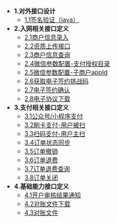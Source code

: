 * **1.对外接口设计**
    * [1.1签名验证（java）](design/verification.md)
* **2.入网相关接口定义**
    * [2.1商户信息录入](offline/protocol.md)
    * [2.2资质上传接口](offline/qualification.md)
    * [2.3商户信息查询](offline/patch.md)
    * [2.4微信参数配置-支付授权目录](offline/jsapiPath.md)
    * [2.5微信参数配置-子商户appId](offline/subAppid.md)
    * [2.6获取电子签约挑战码](offline/getVerifyCode.md)
    * [2.7电子签约确认](offline/doVerifyCodeSign.md)
    * [2.8电子协议下载](offline/queryElectronicAgreement.md)
* **3.支付相关接口定义**
    * [3.1公众号/小程序支付](offline/mini.md)
    * [3.2刷卡支付-用户被扫](offline/unactivescan.md)
    * [3.3扫码支付-用户主扫](offline/activescan.md)
    * [3.4订单状态同步](offline/apisync.md)
    * [3.5订单撤销](offline/cancel.md)
    * [3.6订单退费](offline/refund.md)
    * [3.7订单退费查询](offline/refundquery.md)
    * [3.8订单关闭](offline/closeOrder.md)
* **4.基础能力接口定义**
    * [4.1开户审核结果通知](basicability/notify.md)
    * [4.2对账文件下载](basicability/downfile.md)
    * [4.3对账文件](basicability/checkfile.md)
    

